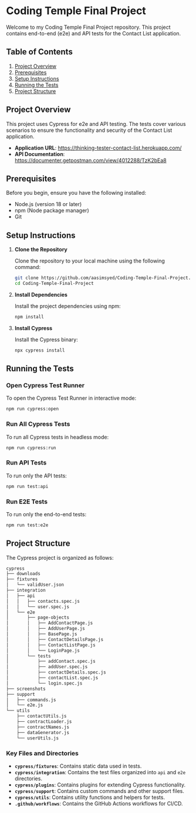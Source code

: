 # Coding Temple Final Project

Welcome to my Coding Temple Final Project repository. This project contains end-to-end (e2e) and API tests for the Contact List application.

## Table of Contents

1. [Project Overview](#project-overview)
2. [Prerequisites](#prerequisites)
3. [Setup Instructions](#setup-instructions)
4. [Running the Tests](#running-the-tests)
5. [Project Structure](#project-structure)

## Project Overview

This project uses Cypress for e2e and API testing. The tests cover various scenarios to ensure the functionality and security of the Contact List application.

- **Application URL**: https://thinking-tester-contact-list.herokuapp.com/
- **API Documentation**: https://documenter.getpostman.com/view/4012288/TzK2bEa8

## Prerequisites

Before you begin, ensure you have the following installed:

- Node.js (version 18 or later)
- npm (Node package manager)
- Git

## Setup Instructions

1. **Clone the Repository**

   Clone the repository to your local machine using the following command:

   ```bash
   git clone https://github.com/aasimsyed/Coding-Temple-Final-Project.git
   cd Coding-Temple-Final-Project
   ```

2. **Install Dependencies**

   Install the project dependencies using npm:

   ```bash
   npm install
   ```

3. **Install Cypress**

   Install the Cypress binary:

   ```bash
   npx cypress install
   ```

## Running the Tests

### Open Cypress Test Runner

To open the Cypress Test Runner in interactive mode:

```bash
npm run cypress:open
```

### Run All Cypress Tests

To run all Cypress tests in headless mode:

```bash
npm run cypress:run
```

### Run API Tests

To run only the API tests:

```bash
npm run test:api
```

### Run E2E Tests

To run only the end-to-end tests:

```bash
npm run test:e2e
```

## Project Structure

The Cypress project is organized as follows:

```bash
cypress
├── downloads
├── fixtures
│   └── validUser.json
├── integration
│   ├── api
│   │   ├── contacts.spec.js
│   │   └── user.spec.js
│   └── e2e
│       ├── page-objects
│       │   ├── AddContactPage.js
│       │   ├── AddUserPage.js
│       │   ├── BasePage.js
│       │   ├── ContactDetailsPage.js
│       │   ├── ContactListPage.js
│       │   └── LoginPage.js
│       └── tests
│           ├── addContact.spec.js
│           ├── addUser.spec.js
│           ├── contactDetails.spec.js
│           ├── contactList.spec.js
│           └── login.spec.js
├── screenshots
├── support
│   ├── commands.js
│   └── e2e.js
└── utils
    ├── contactUtils.js
    ├── contractLoader.js
    ├── contractNames.js
    ├── dataGenerator.js
    └── userUtils.js
```

### Key Files and Directories

- **`cypress/fixtures`**: Contains static data used in tests.
- **`cypress/integration`**: Contains the test files organized into `api` and `e2e` directories.
- **`cypress/plugins`**: Contains plugins for extending Cypress functionality.
- **`cypress/support`**: Contains custom commands and other support files.
- **`cypress/utils`**: Contains utility functions and helpers for tests.
- **`.github/workflows`**: Contains the GitHub Actions workflows for CI/CD.
